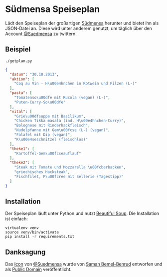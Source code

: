 # Südmensa Speiseplan

Lädt den Speiseplan der großartigen [Südmensa](http://tinyurl.com/suedmensa) herunter und bietet ihn als JSON-Datei an. Diese wird unter anderem genutzt, um täglich über den Account [@Suedmensa](https://twitter.com/suedmensa) zu twittern.

## Beispiel

    ./getplan.py

```json
{
  "datum": "30.10.2013", 
  "aktion": [
    "Coq au Vin - H\u00e4hnchen in Rotwein und Pilzen (L-)"
  ], 
  "pasta": [
    "Tomatenso\u00dfe mit Rucola (vegan) (L-)", 
    "Puten-Curry-So\u00dfe"
  ], 
  "vital": [
    "Grie\u00dfsuppe mit Basilikum", 
    "Chicken Tikka masala (ind. H\u00e4hnchen-Curry)", 
    "Bolognese mit Rinderhackfleisch", 
    "Nudelpfanne mit Gem\u00fcse (L-) (vegan)", 
    "Falafel mit Dip (vegan)", 
    "K\u00e4seschnitzel (fleischlos)"
  ], 
  "theke1": [
    "Kartoffel-Gem\u00fcseauflauf"
  ], 
  "theke2": [
    "Steak mit Tomate und Mozzarella \u00fcberbacken", 
    "griechisches Hacksteak", 
    "Fischfilet, P\u00fcree mit Sellerie (Tagestipp)"
  ]
}
```

## Installation

Der Speiseplan läuft unter Python und nutzt [Beautiful Soup](http://www.crummy.com/software/BeautifulSoup/). Die Installation ist einfach:

    virtualenv venv
    source venv/bin/activate
    pip install -r requirements.txt

## Danksagung

Das [Icon](http://thenounproject.com/noun/restaurant/#icon-No2392) von [@Suedmensa](https://twitter.com/suedmensa) wurde von [Saman Bemel-Benrud](http://thenounproject.com/samanbb/#) entworfen und als [Public Domain](http://creativecommons.org/publicdomain/zero/1.0/) veröffentlicht.

